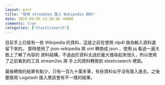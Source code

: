 ```yaml
---
layout: post
title: "使用 stream2es 匯入 Wikipedia 資料"
date: 2015-09-05 23:38:48 +0800
comments: true
categories: ["elasticsearch"]
---
```



<!-- more -->


目前手上已經有一些 Wikipedia 的資料，這是之前在使用 nlp4l 做為輸入資料遺留下來的，
那時使用了 json-wikipedia 將 xml 轉換成 json ，使用 jq 看過一遍大致上了解了內容的
資料結構，不過由於資料太過於龐大搜尋起來很久，所以使用了之前看到的工具 stream2es 將
手上的資料轉換到 elasticsearch 裡面。


最後轉換的結果有點少，只有一百九十萬多筆，有些資料似乎沒有匯入進去，之後要換用 Logstash
 匯入應該會有不一樣的結果。